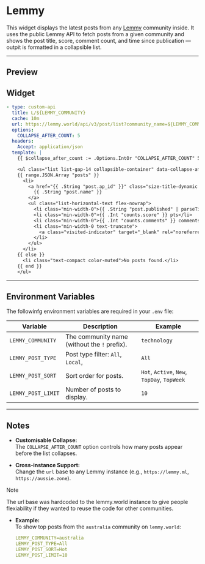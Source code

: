 # Lemmy

This widget displays the latest posts from any [Lemmy](https://join-lemmy.org/) community inside.  It uses the public Lemmy API to fetch posts from a given community and shows the post title, score, comment count, and time since publication — outpit is formatted in a collapsible list.

---

## Preview

## Widget

```yaml
- type: custom-api
  title: L/${LEMMY_COMMUNITY}
  cache: 10m
  url: https://lemmy.world/api/v3/post/list?community_name=${LEMMY_COMMUNITY}&type_=${LEMMY_POST_TYPE}&sort=${LEMMY_POST_SORT}&limit=${LEMMY_POST_LIMIT}
  options:
    COLLAPSE_AFTER_COUNT: 5
  headers:
    Accept: application/json
  template: |
    {{ $collapse_after_count := .Options.IntOr "COLLAPSE_AFTER_COUNT" 5 }}

    <ul class="list list-gap-14 collapsible-container" data-collapse-after="{{ $collapse_after_count }}">
    {{ range.JSON.Array "posts" }}
      <li>
        <a href="{{ .String "post.ap_id" }}" class="size-title-dynamic color-primary-if-not-visited" target="_blank" rel="noreferrer">
          {{ .String "post.name" }}
        </a>
        <ul class="list-horizontal-text flex-nowrap">
          <li class="min-width-0">{{ .String "post.published" | parseTime "rfc3339" | toRelativeTime }}</li>
          <li class="min-width-0">{{ .Int "counts.score" }} pts</li>
          <li class="min-width-0">{{ .Int "counts.comments" }} comments</li>
          <li class="min-width-0 text-truncate">
            <a class="visited-indicator" target="_blank" rel="noreferrer" href="{{ .String "post.url" }}">Source</a>
          </li>
        </ul>
      </li>
    {{ else }}
      <li class="text-compact color-muted">No posts found.</li>
    {{ end }}
    </ul>
```

---

## Environment Variables

The followinfg environment variables are required in your `.env` file:

| Variable | Description | Example |
|-----------|--------------|----------|
| `LEMMY_COMMUNITY` | The community name (without the `!` prefix). | `technology` |
| `LEMMY_POST_TYPE` | Post type filter: `All`, `Local`, | `All` |
| `LEMMY_POST_SORT` | Sort order for posts. | `Hot`, `Active`, `New`, `TopDay`, `TopWeek` |
| `LEMMY_POST_LIMIT` | Number of posts to display. | `10` |

---

## Notes

- **Customisable Collapse:**  
  The `COLLAPSE_AFTER_COUNT` option controls how many posts appear before the list collapses.

- **Cross-instance Support:**  
  Change the `url` base to any Lemmy instance (e.g., `https://lemmy.ml`, `https://aussie.zone`).

> [!NOTE]
> The url base was hardcoded to the lemmy.world instance to give people flexiability if they wanted to reuse the code for other communities.

- **Example:**  
  To show top posts from the `australia` community on `lemmy.world`:
  ```yaml
  LEMMY_COMMUNITY=australia
  LEMMY_POST_TYPE=All
  LEMMY_POST_SORT=Hot
  LEMMY_POST_LIMIT=10
  ```
